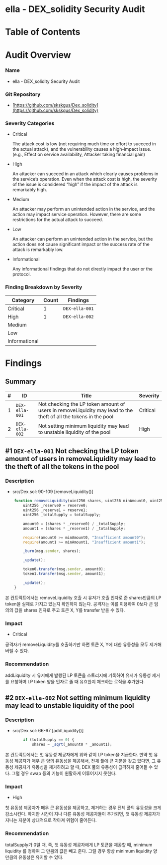 # ella - DEX_solidity Security Audit

# Table of Contents

# Audit Overview

### Name

- ella - DEX_solidity Security Audit

### Git Repository

- [https://github.com/skskgus/Dex_solidity](https://github.com/skskgus/Dex_solidity)

### Severity Categories

- Critical
    
    The attack cost is low (not requiring much time or effort to succeed in the
    actual attack), and the vulnerability causes a high-impact issue. (e.g., Effect on
    service availability, Attacker taking financial gain)
    
- High
    
    An attacker can succeed in an attack which clearly causes problems in the
    service’s operation. Even when the attack cost is high, the severity of the issue
    is considered “high” if the impact of the attack is remarkably high.
    
- Medium
    
    An attacker may perform an unintended action in the service, and the action
    may impact service operation. However, there are some restrictions for the
    actual attack to succeed.
    
- Low
    
    An attacker can perform an unintended action in the service, but the action
    does not cause significant impact or the success rate of the attack is
    remarkably low.
    
- Informational
    
    Any informational findings that do not directly impact the user or the protocol.
    

### Finding Breakdown by Severity

| Category | Count | Findings |
| --- | --- | --- |
| Critical | 1 | `DEX-ella-001` |
| High | 1 | `DEX-ella-002` |
| Medium |  |  |
| Low |  |  |
| Informational |  |  |

# Findings

## Summary

| # | ID | Title | Severity |
| --- | --- | --- | --- |
| 1 | `DEX-ella-001` | Not checking the LP token amount of users in removeLiquidity may lead to the theft of all the tokens in the pool | Critical |
| 2 | `DEX-ella-002` | Not setting minimum liquidity may lead to unstable liquidity of the pool | High |

## #1 `DEX-ella-001` Not checking the LP token amount of users in removeLiquidity may lead to the theft of all the tokens in the pool

### Description

- src/Dex.sol: 90-109 [removeLiquidity()]

```jsx
    function removeLiquidity(uint256 shares, uint256 minAmount0, uint256 minAmount1) external returns (uint256 amount0, uint256 amount1) {
        uint256 _reserve0 = reserve0;
        uint256 _reserve1 = reserve1;
        uint256 _totalSupply = totalSupply;

        amount0 = (shares * _reserve0) / _totalSupply;
        amount1 = (shares * _reserve1) / _totalSupply;

        require(amount0 >= minAmount0, "Insufficient amount0");
        require(amount1 >= minAmount1, "Insufficient amount1");

        _burn(msg.sender, shares);

        _update();

        token0.transfer(msg.sender, amount0);
        token1.transfer(msg.sender, amount1);

        _update();
    }
```

본 컨트랙트에서는 removeLiquidity 호출 시 유저가 호출 인자로 준 shares만큼의 LP token을 실제로 가지고 있는지 확인하지 않는다. 공격자는 이를 이용하여 0보다 큰 임의의 값을 shares 인자로 주고 토큰 X, Y를 transfer 받을 수 있다.

### Impact

- Critical

공격자가 removeLiquidity를 호출하기만 하면 토큰 X, Y에 대한 유동성을 모두 제거해버릴 수 있다.

### Recommendation

addLiquidity 시 유저에게 발행된 LP 토큰을 스토리지에 기록하여 유저가 유동성 제거를 요청하며 LP token 양을 인자로 줄 때 유효한지 체크하는 로직을 추가한다.

## #2 `DEX-ella-002` Not setting minimum liquidity may lead to unstable liquidity of the pool

### Description

- src/Dex.sol: 66-67 [addLiquidity()]

```jsx
        if (totalSupply == 0) {
            shares = _sqrt(_amount0 * _amount1);
```

본 컨트랙트에서는 첫 유동성 제공자에게 위와 같이 LP token을 지급한다. 만약 첫 유동성 제공자가 매우 큰 양의 유동성을 제공해서, 전체 풀에 큰 지분을 갖고 있다면, 그 유동성 제공자가 유동성을 제거하려고 할 때, DEX 풀의 유동성이 급격하게 줄어들 수 있다. 그럴 경우 swap 등의 기능이 원활하게 이루어지지 못한다.

### Impact

- High

첫 유동성 제공자가 매우 큰 유동성을 제공하고, 제거하는 경우 전체 풀의 유동성을 크게 감소시킨다. 하지만 시간이 지나 다른 유동성 제공자들이 추가되면, 첫 유동성 제공자가 지니는 지분이 상대적으로 작아져 위험이 줄어든다.

### Recommendation

totalSupply가 0일 때, 즉, 첫 유동성 제공자에게 LP 토큰을 제공할 때, minimum liquidity 를 정하여 그 만큼의 값은 빼고 준다. 그럴 경우 항상 minimum liquidity 양 만큼의 유동성은 유지할 수 있다.